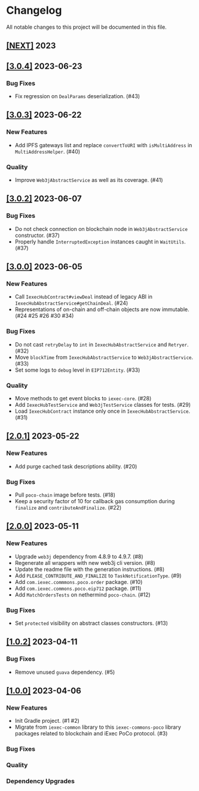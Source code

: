 # Changelog

All notable changes to this project will be documented in this file.

## [[NEXT]](https://github.com/iExecBlockchainComputing/iexec-commons-poco/releases/tag/vNEXT) 2023

## [[3.0.4]](https://github.com/iExecBlockchainComputing/iexec-commons-poco/releases/tag/v3.0.4) 2023-06-23

### Bug Fixes
- Fix regression on `DealParams` deserialization. (#43)

## [[3.0.3]](https://github.com/iExecBlockchainComputing/iexec-commons-poco/releases/tag/v3.0.3) 2023-06-22

### New Features
- Add IPFS gateways list and replace `convertToURI` with `isMultiAddress` in `MultiAddressHelper`. (#40)
### Quality
- Improve `Web3jAbstractService` as well as its coverage. (#41)

## [[3.0.2]](https://github.com/iExecBlockchainComputing/iexec-commons-poco/releases/tag/v3.0.2) 2023-06-07

### Bug Fixes
- Do not check connection on blockchain node in `Web3jAbstractService` constructor. (#37)
- Properly handle `InterruptedException` instances caught in `WaitUtils`. (#37)

## [[3.0.0]](https://github.com/iExecBlockchainComputing/iexec-commons-poco/releases/tag/v3.0.0) 2023-06-05

### New Features
- Call `IexecHubContract#viewDeal` instead of legacy ABI in `IexecHubAbstractService#getChainDeal`. (#24)
- Representations of on-chain and off-chain objects are now immutable. (#24 #25 #26 #30 #34)
### Bug Fixes
- Do not cast `retryDelay` to `int` in `IexecHubAbstractService` and `Retryer`. (#32)
- Move `blockTime` from `IexecHubAbstractService` to `Web3jAbstractService`. (#33)
- Set some logs to `debug` level in `EIP712Entity`. (#33)
### Quality
- Move methods to get event blocks to `iexec-core`. (#28)
- Add `IexecHubTestService` and `Web3jTestService` classes for tests. (#29)
- Load `IexecHubContract` instance only once in `IexecHubAbstractService`. (#31)

## [[2.0.1]](https://github.com/iExecBlockchainComputing/iexec-commons-poco/releases/tag/v2.0.1) 2023-05-22

### New Features
- Add purge cached task descriptions ability. (#20)
### Bug Fixes
- Pull `poco-chain` image before tests. (#18)
- Keep a security factor of 10 for callback gas consumption during `finalize` and `contributeAndFinalize`. (#22)

## [[2.0.0]](https://github.com/iExecBlockchainComputing/iexec-commons-poco/releases/tag/v2.0.0) 2023-05-11

### New Features
- Upgrade `web3j` dependency from 4.8.9 to 4.9.7. (#8)
- Regenerate all wrappers with new web3j cli version. (#8)
- Update the readme file with the generation instructions. (#8)
- Add `PLEASE_CONTRIBUTE_AND_FINALIZE` to `TaskNotificationType`. (#9)
- Add `com.iexec.commmons.poco.order` package. (#10)
- Add `com.iexec.commons.poco.eip712` package. (#11)
- Add `MatchOrdersTests` on nethermind `poco-chain`. (#12)
### Bug Fixes
- Set `protected` visibility on abstract classes constructors. (#13)

## [[1.0.2]](https://github.com/iExecBlockchainComputing/iexec-commons-poco/releases/tag/v1.0.2) 2023-04-11

### Bug Fixes
- Remove unused `guava` dependency. (#5)

## [[1.0.0]](https://github.com/iExecBlockchainComputing/iexec-commons-poco/releases/tag/v1.0.0) 2023-04-06

### New Features
- Init Gradle project. (#1 #2)
- Migrate from `iexec-common` library to this `iexec-commons-poco` library packages related to blockchain and iExec PoCo protocol. (#3)  
### Bug Fixes
### Quality
### Dependency Upgrades
